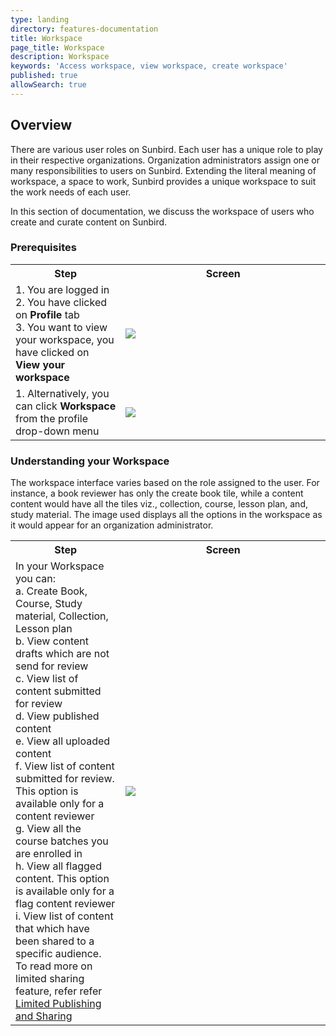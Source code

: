 ```yaml
---
type: landing
directory: features-documentation
title: Workspace
page_title: Workspace
description: Workspace
keywords: 'Access workspace, view workspace, create workspace'
published: true
allowSearch: true
---
```

## Overview
There are various user roles on Sunbird. Each user has a unique role to play in their respective organizations. Organization administrators assign one or many responsibilities to users on Sunbird. Extending the literal meaning of workspace, a space to work, Sunbird provides a unique workspace to suit the work needs of each user.  

In this section of documentation, we discuss the workspace of users who create and curate content on Sunbird.

### Prerequisites

<table>
  <tr>
    <th style="width:35%;">Step</th>
    <th style="width:65%;">Screen</th>
  </tr>
  <tr>
    <td>1. You are logged in <br>2. You have clicked on <b>Profile</b> tab <br>3. You want to view your workspace, you have clicked on <b>View your workspace</b> 
       </td>
      <td><img src="pages/features-documentation/images/workspace/prerequisite2.png"></td>
  </tr>
    <tr>
      <td>1. Alternatively, you can click <b>Workspace</b> from the profile drop-down menu</td>
      <td><img src="pages/features-documentation/images/workspace/prerequisite1.png"></td>
  </tr>
  </table>

### Understanding your Workspace

The workspace interface varies based on the role assigned to the user. For instance, a book reviewer has only the create book tile, while a content content would have all the tiles viz., collection, course, lesson plan, and, study material. The image used displays all the options in the workspace as it would appear for an organization administrator.

<table>
  <tr>
    <th style="width:35%;">Step</th>
    <th style="width:65%;">Screen</th>
  </tr>
  <tr>
    <td>In your Workspace you can: <br>a. Create Book, Course, Study material, Collection, Lesson plan <br>b. View content drafts which are not send for review <br>c. View list of content submitted for review <br>d. View published content <br>e. View all uploaded content <br>f. View list of content submitted for review. This option is available only for a content reviewer <br>g. View all the course batches you are enrolled in <br>h. View all flagged content. This option is available only for a flag content reviewer <br>i. View list of content that which have been shared to a specific audience. To read more on limited sharing feature, refer refer <a href="features-documentation/limitedpublishnshare" target="_blank">Limited Publishing and Sharing</a>
    </td>
    <td><img src="pages/features-documentation/images/workspace/workspace1.png"></td>
  </tr>
  </table>
  
